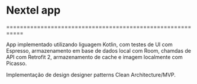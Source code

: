 # Nextel app
===========================================================

App implementado utilizando liguagem Kotlin, com  testes de UI com Espresso, armazenamento em base de dados local com Room, chamdas de API com Retrofit 2, armazenamento de cache e imagem localmente com Picasso.

Implementação de design designer patterns Clean Architecture/MVP.
